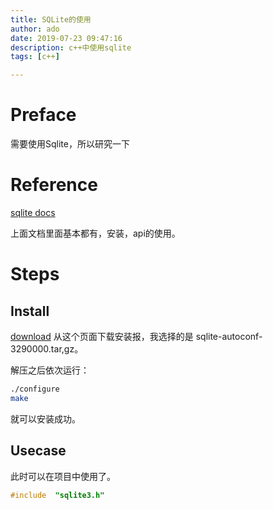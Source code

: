 ```yaml
---
title: SQLite的使用
author: ado
date: 2019-07-23 09:47:16
description: c++中使用sqlite
tags: [c++]

---
```


# Preface 

需要使用Sqlite，所以研究一下

# Reference

[sqlite docs](<https://www.sqlite.org/docs.html>)

上面文档里面基本都有，安装，api的使用。

# Steps

## Install

[download](<https://www.sqlite.org/download.html>) 从这个页面下载安装报，我选择的是 sqlite-autoconf-3290000.tar,gz。

解压之后依次运行：

```sh
./configure
make
```

就可以安装成功。

## Usecase

此时可以在项目中使用了。

```c++
#include  "sqlite3.h"

```

